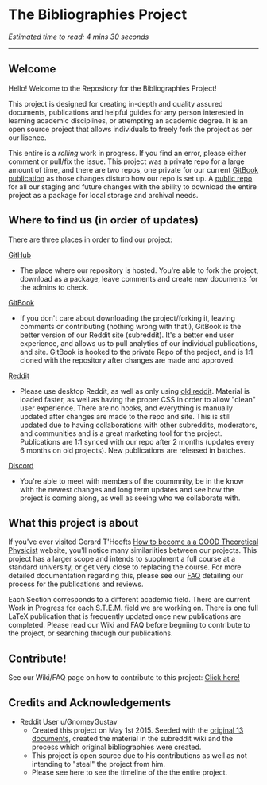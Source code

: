# The Bibliographies Project

*Estimated time to read: 4 mins 30 seconds* 

---

## Welcome 

Hello! Welcome to the Repository for the Bibliographies Project!

This project is designed for creating in-depth and quality assured documents, publications and helpful guides for any person interested in learning academic disciplines, or attempting an academic degree. It is an open source project that allows individuals to freely fork the project as per our lisence. 

This entire is a *rolling* work in progress. If you find an error, please either comment or pull/fix the issue. This project was a private repo for a large amount of time, and there are two repos, one private for our current [GitBook publication](https://app.gitbook.com/@bibliographies-project/s/bibliographies-project/) as those changes disturb how our repo is set up. A [public repo](https://github.com/BibliographiesProject/Bibliographies) for all our staging and future changes with the ability to download the entire project as a package for local storage and archival needs.

## Where to find us (in order of updates)

There are three places in order to find our project:

[GitHub](https://github.com/BibliographiesProject/Bibliographies)

 * The place where our repository is hosted. You're able to fork the project, download as a package, leave comments and create new documents for the admins to check.


[GitBook](https://app.gitbook.com/@bibliographies-project/s/bibliographies-project/)

 * If you don't care about downloading the project/forking it, leaving comments or contributing (nothing wrong with that!), GitBook is the better version of our Reddit site (subreddit). It's a better end user experience, and allows us to pull analytics of our individual publications, and site. GitBook is hooked to the private Repo of the project, and is 1:1 cloned with the repository after changes are made and approved.


[Reddit](https://www.reddit.com/r/bibliographies/)

 * Please use desktop Reddit, as well as only using [old reddit](https://old.reddit.com/r/bibliographies/). Material is loaded faster, as well as having the proper CSS in order to allow "clean" user experience. There are no hooks, and everything is manually updated after changes are made to the repo and site. This is still updated due to having collaborations with other subreddits, moderators, and communities and is a great marketing tool for the project. Publications are 1:1 synced with our repo after 2 months (updates every 6 months on old projects). New publications are released in batches. 

[Discord](https://discord.gg/PYZkaBUSFQ)

* You're able to meet with members of the coummnity, be in the know with the newest changes and long term updates and see how the project is coming along, as well as seeing who we collaborate with. 

## What this project is about

If you've ever visited Gerard T'Hoofts [How to become a a GOOD Theoretical Physicist](https://webspace.science.uu.nl/~gadda001/goodtheorist/index.html) website, you'll notice many similariities between our projects. This project has a larger scope and intends to supplment a full course at a standard university, or get very close to replacing the course. For more detailed documentation regarding this, please see our [FAQ]() detailing our process for the publications and reviews.

Each Section corresponds to a different academic field. There are current Work in Progress for each S.T.E.M. field we are working on. There is one full LaTeX publication that is frequently updated once new publications are completed. Please read our Wiki and FAQ before begniing to contribute to the project, or searching through our publications. 

## Contribute!

See our Wiki/FAQ page on how to contribute to this project: [Click here!]()

## Credits and Acknowledgements

* Reddit User u/GnomeyGustav
  * Created this project on May 1st 2015. Seeded with the [original 13 documents](), created the material in the subreddit wiki and the process which original bibliographies were created. 
  * This project is open source due to his contributions as well as not intending to "steal" the project from him. 
  * Please see here to see the timeline of the the entire project. 

